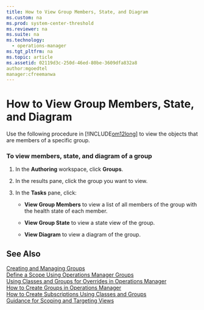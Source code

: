 ```yaml
---
title: How to View Group Members, State, and Diagram
ms.custom: na
ms.prod: system-center-threshold
ms.reviewer: na
ms.suite: na
ms.technology: 
  - operations-manager
ms.tgt_pltfrm: na
ms.topic: article
ms.assetid: 02119d3c-250d-46ed-80be-3609dfa832a8
author:mgoedtel
manager:cfreemanwa
---
```

# How to View Group Members, State, and Diagram
Use the following procedure in [!INCLUDE[om12long](../../om/manage/includes/om12long_md.md)] to view the objects that are members of a specific group.  
  
### To view members, state, and diagram of a group  
  
1.  In the **Authoring** workspace, click **Groups**.  
  
2.  In the results pane, click the group you want to view.  
  
3.  In the **Tasks** pane, click:  
  
    -   **View Group Members** to view a list of all members of the group with the health state of each member.  
  
    -   **View Group State** to view a state view of the group.  
  
    -   **View Diagram** to view a diagram of the group.  
  
## See Also  
[Creating and Managing Groups](../../om/manage/Creating-and-Managing-Groups.md)  
[Define a Scope Using Operations Manager Groups](../../om/manage/Define-a-Scope-Using-Operations-Manager-Groups.md)  
[Using Classes and Groups for Overrides in Operations Manager](../../om/manage/Using-Classes-and-Groups-for-Overrides-in-Operations-Manager.md)  
[How to Create Groups in Operations Manager](../../om/manage/How-to-Create-Groups-in-Operations-Manager.md)  
[How to Create Subscriptions Using Classes and Groups](../../om/manage/How-to-Create-Subscriptions-Using-Classes-and-Groups.md)  
[Guidance for Scoping and Targeting Views](../../om/manage/Guidance-for-Scoping-and-Targeting-Views.md)  
  
